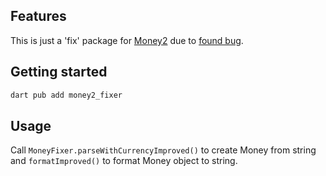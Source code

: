 ## Features

This is just a 'fix' package for [Money2](https://money2.onepub.dev/) due to [found bug](https://github.com/onepub-dev/money.dart/issues/75).

## Getting started

```sh
dart pub add money2_fixer
```

## Usage

Call  `MoneyFixer.parseWithCurrencyImproved()` to create Money from string and `formatImproved()` to format Money object to string.
